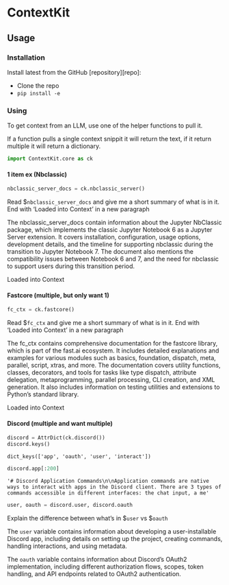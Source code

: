 # ContextKit


<!-- WARNING: THIS FILE WAS AUTOGENERATED! DO NOT EDIT! -->

## Usage

### Installation

Install latest from the GitHub \[repository\]\[repo\]:

- Clone the repo
- `pip install -e`

### Using

To get context from an LLM, use one of the helper functions to pull it.

If a function pulls a single context snippit it will return the text, if
it return multiple it will return a dictionary.

``` python
import ContextKit.core as ck
```

#### 1 item ex (Nbclassic)

``` python
nbclassic_server_docs = ck.nbclassic_server()
```

Read $`nbclassic_server_docs` and give me a short summary of what is in
it. End with ‘Loaded into Context’ in a new paragraph

The nbclassic_server_docs contain information about the Jupyter
NbClassic package, which implements the classic Jupyter Notebook 6 as a
Jupyter Server extension. It covers installation, configuration, usage
options, development details, and the timeline for supporting nbclassic
during the transition to Jupyter Notebook 7. The document also mentions
the compatibility issues between Notebook 6 and 7, and the need for
nbclassic to support users during this transition period.

Loaded into Context

#### Fastcore (multiple, but only want 1)

``` python
fc_ctx = ck.fastcore()
```

Read $`fc_ctx` and give me a short summary of what is in it. End with
‘Loaded into Context’ in a new paragraph

The fc_ctx contains comprehensive documentation for the fastcore
library, which is part of the fast.ai ecosystem. It includes detailed
explanations and examples for various modules such as basics,
foundation, dispatch, meta, parallel, script, xtras, and more. The
documentation covers utility functions, classes, decorators, and tools
for tasks like type dispatch, attribute delegation, metaprogramming,
parallel processing, CLI creation, and XML generation. It also includes
information on testing utilities and extensions to Python’s standard
library.

Loaded into Context

#### Discord (multiple and want multiple)

``` python
discord = AttrDict(ck.discord())
discord.keys()
```

    dict_keys(['app', 'oauth', 'user', 'interact'])

``` python
discord.app[:200]
```

    '# Discord Application Commands\n\nApplication commands are native ways to interact with apps in the Discord client. There are 3 types of commands accessible in different interfaces: the chat input, a me'

``` python
user, oauth = discord.user, discord.oauth
```

Explain the difference between what’s in $`user` vs $`oauth`

The `user` variable contains information about developing a
user-installable Discord app, including details on setting up the
project, creating commands, handling interactions, and using metadata.

The `oauth` variable contains information about Discord’s OAuth2
implementation, including different authorization flows, scopes, token
handling, and API endpoints related to OAuth2 authentication.

